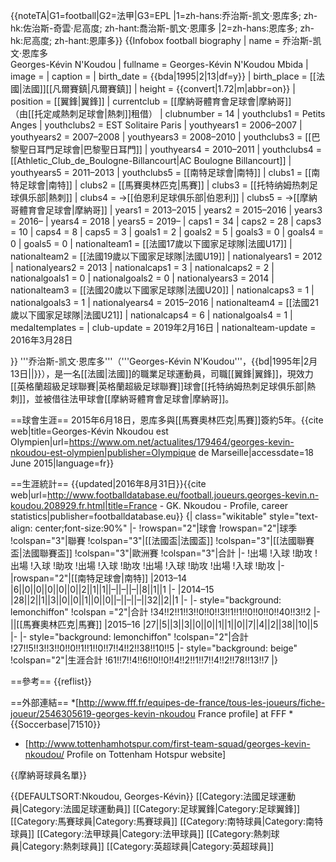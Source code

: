 {{noteTA|G1=football|G2=法甲|G3=EPL
|1=zh-hans:乔治斯-凯文·恩库多; zh-hk:佐治斯-奇雲·尼高度; zh-hant:喬治斯-凱文·恩庫多
|2=zh-hans:恩库多; zh-hk:尼高度; zh-hant:恩庫多}}
{{Infobox football biography
| name                = 乔治斯-凯文·恩库多<br />Georges-Kévin N'Koudou
| fullname            = Georges-Kévin N'Koudou Mbida
| image               =
| caption             =
| birth_date          = {{bda|1995|2|13|df=y}}
| birth_place         = [[法國|法國]][[凡爾賽鎮|凡爾賽鎮]]
| height              = {{convert|1.72|m|abbr=on}}
| position            = [[翼鋒|翼鋒]]
| currentclub         = [[摩納哥體育會足球會|摩納哥]]<br />（由[[托定咸熱刺足球會|熱刺]]租借）
| clubnumber          = 14<!--14-->
| youthclubs1         = Petits Anges
| youthclubs2         = EST Solitaire Paris
| youthyears1         = 2006–2007
| youthyears2         = 2007–2008
| youthyears3         = 2008–2010
| youthclubs3         = [[巴黎聖日耳門足球會|巴黎聖日耳門]]
| youthyears4         = 2010–2011
| youthclubs4         = [[Athletic_Club_de_Boulogne-Billancourt|AC Boulogne Billancourt]]
| youthyears5         = 2011–2013
| youthclubs5         = [[南特足球會|南特]]
| clubs1              = [[南特足球會|南特]]
| clubs2              = [[馬賽奧林匹克|馬賽]]
| clubs3              = [[托特纳姆热刺足球俱乐部|熱刺]]
| clubs4              = →[[伯恩利足球俱乐部|伯恩利]]
| clubs5              = →[[摩納哥體育會足球會|摩納哥]]
| years1              = 2013–2015
| years2              = 2015–2016
| years3              = 2016–
| years4              = 2018
| years5              = 2019–
| caps1               = 34
| caps2               = 28
| caps3               = 10
| caps4               = 8
| caps5               = 3
| goals1              = 2
| goals2              = 5
| goals3              = 0
| goals4              = 0
| goals5              = 0
| nationalteam1       = [[法國17歲以下國家足球隊|法國U17]]
| nationalteam2       = [[法國19歲以下國家足球隊|法國U19]]
| nationalyears1      = 2012
| nationalyears2      = 2013
| nationalcaps1       = 3
| nationalcaps2       = 2
| nationalgoals1      = 0
| nationalgoals2      = 0
| nationalyears3      = 2014
| nationalteam3       = [[法國20歲以下國家足球隊|法國U20]]
| nationalcaps3       = 1
| nationalgoals3      = 1
| nationalyears4      = 2015–2016
| nationalteam4       = [[法國21歲以下國家足球隊|法國U21]]
| nationalcaps4       = 6
| nationalgoals4      = 1
| medaltemplates      =
| club-update         = 2019年2月16日
| nationalteam-update = 2016年3月28日

}}
'''乔治斯-凯文·恩库多'''（'''Georges-Kévin N'Koudou'''，{{bd|1995年|2月13日||}}），是一名[[法國|法國]]的職業足球運動員，司職[[翼鋒|翼鋒]]，現效力[[英格蘭超級足球聯賽|英格蘭超級足球聯賽]]球會[[托特纳姆热刺足球俱乐部|熱刺]]，並被借往法甲球會[[摩納哥體育會足球會|摩納哥]]。

==球會生涯==
2015年6月18日，恩库多與[[馬賽奧林匹克|馬賽]]簽約5年。<ref>{{cite web|title=Georges-Kévin Nkoudou est Olympien|url=https://www.om.net/actualites/179464/georges-kevin-nkoudou-est-olympien|publisher=Olympique de Marseille|accessdate=18 June 2015|language=fr}}</ref>

==生涯統計==
{{updated|2016年8月31日}}<ref name="soccerway">{{cite web|url=http://www.footballdatabase.eu/football.joueurs.georges-kevin.n-koudou.208929.fr.html|title=France - GK. Nkoudou - Profile, career statistics|publisher=footballdatabase.eu}}</ref>
{| class="wikitable" style="text-align: center;font-size:90%"
|-
!rowspan="2"|球會
!rowspan="2"|球季
!colspan="3"|聯賽
!colspan="3"|[[法國盃|法國盃]]
!colspan="3"|[[法國聯賽盃|法國聯賽盃]]
!colspan="3"|歐洲賽
!colspan="3"|合計
|-
!出場
!入球
!助攻
!出場
!入球
!助攻
!出場
!入球
!助攻
!出場
!入球
!助攻
!出場
!入球
!助攻
|-
|rowspan="2"|[[南特足球會|南特]]
|2013–14
|6||0||0||0||0||0||2||1||1||–||–||–||8||1||1
|-
|2014–15
|28||2||1||3||0||0||1||0||0||–||–||–||32||2||1
|-
|- style="background: lemonchiffon"
!colspan ="2"|合計
!34!!2!!1!!3!!0!!0!!3!!1!!1!!0!!0!!0!!40!!3!!2
|-
||[[馬賽奧林匹克|馬賽]]
|2015–16
|27||5||3||3||0||0||1||1||0||7||4||2||38||10||5
|-
|- style="background: lemonchiffon"
!colspan="2"|合計
!27!!5!!3!!3!!0!!0!!1!!1!!0!!7!!4!!2!!38!!10!!5
|- style="background: beige"
!colspan="2"|生涯合計
!61!!7!!4!!6!!0!!0!!4!!2!!1!!7!!4!!2!!78!!13!!7
|}

==參考==
{{reflist}}

==外部連結==
*[http://www.fff.fr/equipes-de-france/tous-les-joueurs/fiche-joueur/2546305619-georges-kevin-nkoudou France profile] at FFF
*{{Soccerbase|71510}}
* [http://www.tottenhamhotspur.com/first-team-squad/georges-kevin-nkoudou/ Profile on Tottenham Hotspur website]

{{摩納哥球員名單}}
<!--{{熱刺球員名單}}-->
{{DEFAULTSORT:Nkoudou, Georges-Kévin}}
[[Category:法國足球運動員|Category:法國足球運動員]]
[[Category:足球翼鋒|Category:足球翼鋒]]
[[Category:馬賽球員|Category:馬賽球員]]
[[Category:南特球員|Category:南特球員]]
[[Category:法甲球員|Category:法甲球員]]
[[Category:熱刺球員|Category:熱刺球員]]
[[Category:英超球員|Category:英超球員]]
